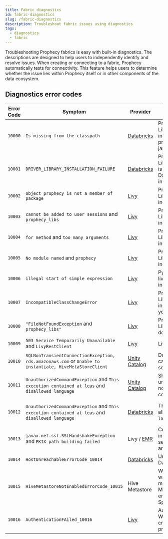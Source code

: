 ```yaml
---
title: Fabric diagnostics
id: fabric-diagnostics
slug: /fabric-diagnostics
description: Troubleshoot fabric issues using diagnostics
tags:
  - diagnostics
  - fabric
---
```


Troubleshooting Prophecy fabrics is easy with built-in diagnostics. The descriptions are designed to help users to independently identify and resolve issues. When creating or connecting to a fabric, Prophecy automatically tests for connectivity. This feature helps users to determine whether the issue lies within Prophecy itself or in other components of the data ecosystem.

## Diagnostics error codes

| Error Code | Symptom                                                                                                 | Provider                                                                                  | Cause                                                                                          | Resolution                                                                                                                                                             |
| ---------- | ------------------------------------------------------------------------------------------------------- | ----------------------------------------------------------------------------------------- | ---------------------------------------------------------------------------------------------- | ---------------------------------------------------------------------------------------------------------------------------------------------------------------------- |
| `10000`    | `Is missing from the classpath`                                                                         | [Databricks](/docs/administration/fabrics/Spark-fabrics/databricks/databricks.md)         | Prophecy Library(Scala) is incorrect. You're probably using thin jar.                          | Use assembly `jar(${scalaFatJarName})` in the library section of the fabric settings.                                                                                  |
| `10001`    | `DRIVER_LIBRARY_INSTALLATION_FAILURE`                                                                   | [Databricks](/docs/administration/fabrics/Spark-fabrics/databricks/databricks.md)         | Prophecy Library(Scala/Python) is incorrect. Databricks could not install it.                  | Please provide the valid library path in the fabric.                                                                                                                   |
| `10002`    | `object prophecy is not a member of package`                                                            | [Livy](docs/administration/fabrics/Spark-fabrics/livy.md)                                 | Prophecy Library(Scala) is incorrect.                                                          | Please ensure that the library path exists and you’re using the assembly `jar(${scalaFatJarName})`.                                                                    |
| `10003`    | `cannot be added to user sessions` and `prophecy_libs`                                                  | [Livy](docs/administration/fabrics/Spark-fabrics/livy.md)                                 | Prophecy Library(Python) is incorrect.                                                         | Please ensure that the library path exists and you’re using correct `file(${pythonPLibName})`.                                                                         |
| `10004`    | `for method` and `too many arguments`                                                                   | [Livy](docs/administration/fabrics/Spark-fabrics/livy.md)                                 | Prophecy Library(Scala) is incompatible.                                                       | Please use the correct `version(${Globals.prophecyLibsVersion})` in the library section of fabric settings.                                                            |
| `10005`    | `No module named` and `prophecy`                                                                        | [Livy](docs/administration/fabrics/Spark-fabrics/livy.md)                                 | Prophecy Library(Python) is incorrect.                                                         | Please provide the valid library path in the fabric.                                                                                                                   |
| `10006`    | `illegal start of simple expression`                                                                    | [Livy](docs/administration/fabrics/Spark-fabrics/livy.md)                                 | Python version in livy/hadoop is incorrect.                                                    | Please make sure you have python3 there.                                                                                                                               |
| `10007`    | `IncompatibleClassChangeError`                                                                          | [Livy](docs/administration/fabrics/Spark-fabrics/livy.md)                                 | Prophecy Library(Scala) is incompatible with your Spark version.                               | Please use the correct assembly `jar(${scalaFatJarName})` in the library section of the fabric settings.                                                               |
| `10008`    | `"FileNotFoundException` and `prophecy_libs"`                                                           | [Livy](docs/administration/fabrics/Spark-fabrics/livy.md)                                 | Prophecy Library(Python) path does not exist.                                                  | Please ensure that the file exists as per the path in the library section of the fabric settings.                                                                      |
| `10009`    | `503 Service Temporarily Unavailable` and `LivyRestClient`                                              | [Livy](https://livy.apache.org/docs/latest/rest-api.html)                                 | Livy service is down.                                                                          | Please make sure the livy service is up before executing this command.                                                                                                 |
| `10010`    | `SQLNonTransientConnectionException, rds.amazonaws.com` or `Unable to instantiate, HiveMetaStoreClient` | [Unity Catalog](https://docs.databricks.com/en/resources/supported-regions.html#rds)      | Databricks cluster can't access RDS service.                                                   | Please ensure that the cluster can access to the same region's RDS endpoint as documented [here](https://docs.databricks.com/en/resources/supported-regions.html#rds). |
| `10011`    | `UnauthorizedCommandException` and `This execution contained at leas` and `disallowed language`         | [Unity Catalog](https://docs.databricks.com/en/resources/supported-regions.html#rds)      | Shared cluster in unity catalog does not allow Scala commands.                                 | Please use this cluster with Python Pipeline.                                                                                                                          |
| `10012`    | `UnauthorizedCommandException` and `This execution contained at leas` and `disallowed language`         | [Databricks](https://docs.databricks.com/en/administration-guide/users-groups/index.html) | This cluster does not allow `${pipeline's language}` command.                                  | Please check with the Databricks workspace administrator to provide the execution access to `${pipeline's language}` language.                                         |
| `10013`    | `javax.net.ssl.SSLHandshakeException` and `PKIX path building failed`                                   | Livy / [EMR](https://docs.aws.amazon.com/emr/latest/ManagementGuide/emr-security.html)    | Certificates provided in EMR cluster's security configuration are wrong.                       | Please ensure that EMR cluster's security configuration is using correct certificates.                                                                                 |
| `10014`    | `HostUnreachableErrorCode_10014`                                                                        | [Databricks](https://docs.databricks.com/en/administration-guide/users-groups/index.html) | Unable to reach Databricks endpoint.                                                           | Make sure the workspace is active and reachable.                                                                                                                       |
| `10015`    | `HiveMetastoreNotEnabledErrorCode_10015`                                                                | Hive Metastore                                                                            | We were unable to write execution metrics because Hive Metastore is not enabled on your Spark. | Please enable Hive Metastore on Spark, or disable execution metrics in Prophecy.                                                                                       |
| `10016`    | `AuthenticationFAiled_10016`                                                                            | [Livy](docs/administration/fabrics/Spark-fabrics/livy.md)                                 | Authentication failed. Wrong or no auth credentials were provided.                             | Make sure correct auth credentials are provided.                                                                                                                       |

